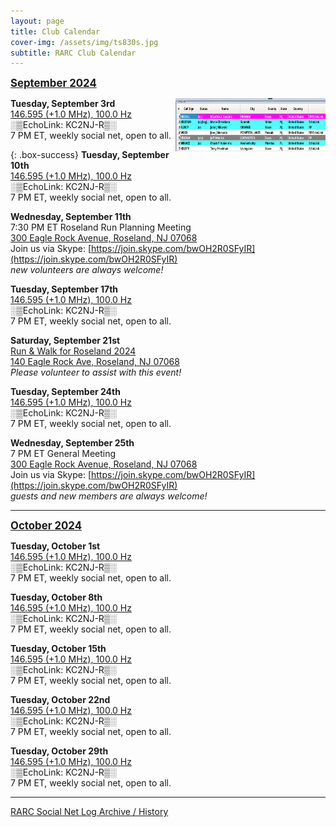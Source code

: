 ```yaml
---
layout: page
title: Club Calendar
cover-img: /assets/img/ts830s.jpg
subtitle: RARC Club Calendar
---
```


<span style="font-size:larger;text-decoration:underline;">**September 2024**

[<img align="right" width="240" height="85" src="/assets/img/net-2024-09-03.png">](./assets/img/net-2024-09-03.png)
**Tuesday, September 3rd**<br/>
[146.595 (+1.0 MHz), 100.0 Hz](https://www.repeaterbook.com/repeaters/details.php?state_id=34&ID=2845)<br/>
░▒EchoLink: KC2NJ-R▒░<br/>
7 PM ET, weekly social net, open to all.<br/>

{: .box-success}
**Tuesday, September 10th**<br/>
[146.595 (+1.0 MHz), 100.0 Hz](https://www.repeaterbook.com/repeaters/details.php?state_id=34&ID=2845)<br/>
░▒EchoLink: KC2NJ-R▒░<br/>
7 PM ET, weekly social net, open to all.<br/>

**Wednesday, September 11th**<br/>
7:30 PM ET Roseland Run Planning Meeting<br/>
[300 Eagle Rock Avenue, Roseland, NJ 07068](https://maps.app.goo.gl/nUBc3FntGjyRNM9u7)<br/>
Join us via Skype: [https://join.skype.com/bwOH2R0SFyIR](https://join.skype.com/bwOH2R0SFyIR)<br/>
*new volunteers are always welcome!*<br/>

**Tuesday, September 17th**<br/>
[146.595 (+1.0 MHz), 100.0 Hz](https://www.repeaterbook.com/repeaters/details.php?state_id=34&ID=2845)<br/>
░▒EchoLink: KC2NJ-R▒░<br/>
7 PM ET, weekly social net, open to all.<br/>

**Saturday, September 21st**<br/>
[Run & Walk for Roseland 2024](https://k2gq.github.io/2024-08-21-roseland-run-invite/)<br/>
[140 Eagle Rock Ave, Roseland, NJ 07068](https://tinyurl.com/539yun9a)<br/>
*Please volunteer to assist with this event!*<br/>

**Tuesday, September 24th**<br/>
[146.595 (+1.0 MHz), 100.0 Hz](https://www.repeaterbook.com/repeaters/details.php?state_id=34&ID=2845)<br/>
░▒EchoLink: KC2NJ-R▒░<br/>
7 PM ET, weekly social net, open to all.<br/>

**Wednesday, September 25th**<br/>
7 PM ET General Meeting<br/>
[300 Eagle Rock Avenue, Roseland, NJ 07068](https://maps.app.goo.gl/nUBc3FntGjyRNM9u7)<br/>
Join us via Skype: [https://join.skype.com/bwOH2R0SFyIR](https://join.skype.com/bwOH2R0SFyIR)<br/>
*guests and new members are always welcome!*<br/>

---

<span style="font-size:larger;text-decoration:underline;">**October 2024**

**Tuesday, October 1st**<br/>
[146.595 (+1.0 MHz), 100.0 Hz](https://www.repeaterbook.com/repeaters/details.php?state_id=34&ID=2845)<br/>
░▒EchoLink: KC2NJ-R▒░<br/>
7 PM ET, weekly social net, open to all.<br/>

**Tuesday, October 8th**<br/>
[146.595 (+1.0 MHz), 100.0 Hz](https://www.repeaterbook.com/repeaters/details.php?state_id=34&ID=2845)<br/>
░▒EchoLink: KC2NJ-R▒░<br/>
7 PM ET, weekly social net, open to all.<br/>

**Tuesday, October 15th**<br/>
[146.595 (+1.0 MHz), 100.0 Hz](https://www.repeaterbook.com/repeaters/details.php?state_id=34&ID=2845)<br/>
░▒EchoLink: KC2NJ-R▒░<br/>
7 PM ET, weekly social net, open to all.<br/>

**Tuesday, October 22nd**<br/>
[146.595 (+1.0 MHz), 100.0 Hz](https://www.repeaterbook.com/repeaters/details.php?state_id=34&ID=2845)<br/>
░▒EchoLink: KC2NJ-R▒░<br/>
7 PM ET, weekly social net, open to all.<br/>

**Tuesday, October 29th**<br/>
[146.595 (+1.0 MHz), 100.0 Hz](https://www.repeaterbook.com/repeaters/details.php?state_id=34&ID=2845)<br/>
░▒EchoLink: KC2NJ-R▒░<br/>
7 PM ET, weekly social net, open to all.<br/>

---

[RARC Social Net Log Archive / History](/nethistory.md)
